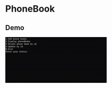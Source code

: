 # PhoneBook  
## Demo  
![](https://github.com/AlijonovAzamjon2303/PhoneBook/blob/master/PhoneBook/Assets/Animation.gif)
